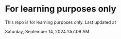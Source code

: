# For learning purposes only
This repo is for learning purposes only.
Last updated at

Saturday, September 14, 2024 1:57:09 AM

